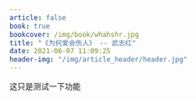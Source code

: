```yaml
---
article: false
book: true
bookcover: /img/book/whahshr.jpg
title: "《为何爱会伤人》 -- 武志红"
date: 2021-06-07 11:09:25
header-img: "/img/article_header/header.jpg"
---
```


这只是测试一下功能
